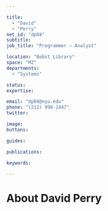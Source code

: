```yaml
---

title:
  - "David"
  - "Perry"
net_id: "dp68"
subtitle: 
job_title: "Programmer – Analyst"

location: "Bobst Library"
space: "MZ"
departments:
  - "Systems"

status: 
expertise:

email: "dp68@nyu.edu"
phone: "(212) 998-2447"
twitter: 

image: 
buttons:

guides:

publications:

keywords:

---
```


# About David Perry



